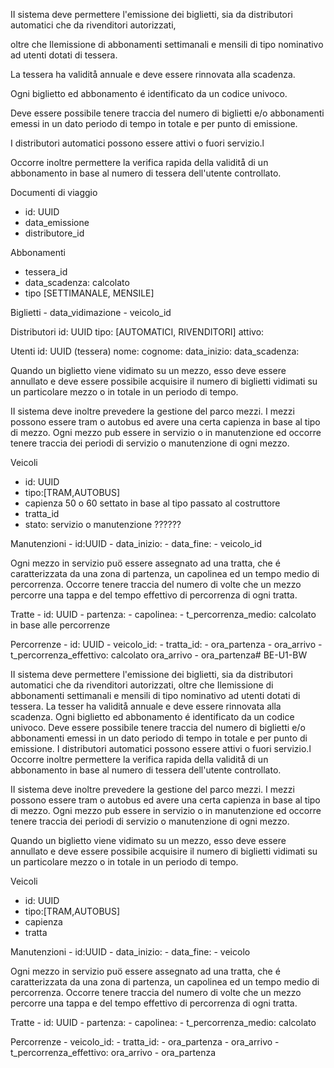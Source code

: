 II sistema deve permettere l'emissione dei biglietti, sia da distributori automatici che da rivenditori autorizzati,

oltre che Ilemissione di abbonamenti settimanali e mensili di tipo nominativo ad utenti dotati di tessera.

La tessera ha validitå annuale e deve essere rinnovata alla scadenza.

Ogni biglietto ed abbonamento é identificato da un codice univoco. 

Deve essere possibile tenere traccia del numero di biglietti e/o abbonamenti emessi in un dato periodo di tempo in totale e per punto di emissione. 

I distributori automatici possono essere attivi o fuori servizio.l

Occorre inoltre permettere la verifica rapida della validitå di un abbonamento in base al numero di tessera dell'utente controllato.

Documenti di viaggio
 - id: UUID
 - data_emissione
 - distributore_id
 
Abbonamenti
 - tessera_id
 - data_scadenza: calcolato
 - tipo [SETTIMANALE, MENSILE]

Biglietti
    - data_vidimazione
    - veicolo_id

Distributori
    id: UUID
    tipo: [AUTOMATICI, RIVENDITORI]
    attivo: 


Utenti
    id: UUID (tessera)
    nome:
    cognome:
    data_inizio:
    data_scadenza:

Quando un biglietto viene vidimato su un
mezzo, esso deve essere annullato e deve essere possibile acquisire il numero di biglietti vidimati su un
particolare mezzo o in totale in un periodo di tempo.


II sistema deve inoltre prevedere la gestione del parco mezzi. I mezzi possono essere tram o autobus ed avere
una certa capienza in base al tipo di mezzo. Ogni mezzo pub essere in servizio o in manutenzione ed occorre
tenere traccia dei periodi di servizio o manutenzione di ogni mezzo.

Veicoli
- id: UUID
- tipo:[TRAM,AUTOBUS]
- capienza 50 o 60 settato in base al tipo passato al costruttore
- tratta_id
- stato: servizio o manutenzione ??????


Manutenzioni
    - id:UUID
    - data_inizio:
    - data_fine:
    - veicolo_id
    
Ogni mezzo in servizio puö essere assegnato ad una tratta, che é caratterizzata da una zona di partenza, un
capolinea ed un tempo medio di percorrenza. Occorre tenere traccia del numero di volte che un mezzo percorre
una tappa e del tempo effettivo di percorrenza di ogni tratta.

Tratte 
    - id: UUID 
    - partenza: 
    - capolinea:
    - t_percorrenza_medio: calcolato in base alle percorrenze

Percorrenze
    - id: UUID
    - veicolo_id:
    - tratta_id:
    - ora_partenza
    - ora_arrivo
    - t_percorrenza_effettivo: calcolato ora_arrivo - ora_partenza# BE-U1-BW

II sistema deve permettere l'emissione dei biglietti, sia da distributori automatici che da rivenditori autorizzati,
oltre che Ilemissione di abbonamenti settimanali e mensili di tipo nominativo ad utenti dotati di tessera. La tesser
ha validitå annuale e deve essere rinnovata alla scadenza. Ogni biglietto ed abbonamento é identificato da un
codice univoco. Deve essere possibile tenere traccia del numero di biglietti e/o abbonamenti emessi in un dato
periodo di tempo in totale e per punto di emissione. I distributori automatici possono essere attivi o fuori servizio.l
Occorre inoltre permettere la verifica rapida della validitå di un abbonamento in base al numero di tessera
dell'utente controllato.

II sistema deve inoltre prevedere la gestione del parco mezzi. I mezzi possono essere tram o autobus ed avere
una certa capienza in base al tipo di mezzo. Ogni mezzo pub essere in servizio o in manutenzione ed occorre
tenere traccia dei periodi di servizio o manutenzione di ogni mezzo.

Quando un biglietto viene vidimato su un
mezzo, esso deve essere annullato e deve essere possibile acquisire il numero di biglietti vidimati su un
particolare mezzo o in totale in un periodo di tempo.

Veicoli

- id: UUID
- tipo:[TRAM,AUTOBUS]
- capienza
- tratta

Manutenzioni - id:UUID - data_inizio: - data_fine: - veicolo

Ogni mezzo in servizio puö essere assegnato ad una tratta, che é caratterizzata da una zona di partenza, un
capolinea ed un tempo medio di percorrenza. Occorre tenere traccia del numero di volte che un mezzo percorre
una tappa e del tempo effettivo di percorrenza di ogni tratta.

Tratte - id: UUID - partenza: - capolinea: - t_percorrenza_medio: calcolato

Percorrenze - veicolo_id: - tratta_id: - ora_partenza - ora_arrivo - t_percorrenza_effettivo: ora_arrivo - ora_partenza
